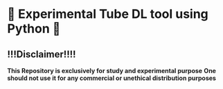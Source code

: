 # 🌟 **Experimental Tube DL tool using Python** 🌟  

## **!!!Disclaimer!!!!**  

**This Repository is exclusively for study and experimental purpose**
**One should not use it for any commercial or unethical distribution purposes**